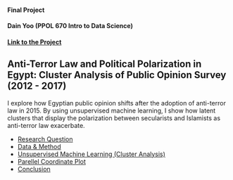 #### Final Project
#### Dain Yoo (PPOL 670 Intro to Data Science)
#### [Link to the Project](https://dainyoo46.github.io/final_project/project)


## Anti-Terror Law and Political Polarization in Egypt: Cluster Analysis of Public Opinion Survey (2012 - 2017)

I explore how Egyptian public opinion shifts after the adoption of anti-terror law in 2015. By using unsupervised machine learning, I show how latent clusters that display the polarization between secularists and Islamists as anti-terror law exacerbate.

* [Research Question](https://dainyoo46.github.io/final_project/intro)
* [Data & Method]()
* [Unsupervised Machine Learning (Cluster Analysis)]()
* [Parellel Coordinate Plot]()
* [Conclusion]()